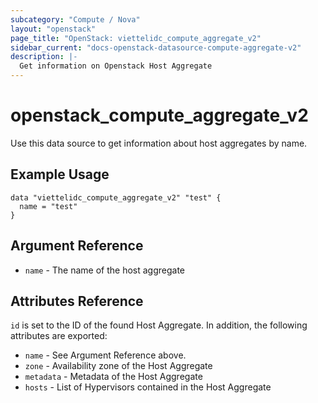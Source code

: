 ```yaml
---
subcategory: "Compute / Nova"
layout: "openstack"
page_title: "OpenStack: viettelidc_compute_aggregate_v2"
sidebar_current: "docs-openstack-datasource-compute-aggregate-v2"
description: |-
  Get information on Openstack Host Aggregate
---
```


# openstack\_compute\_aggregate\_v2

Use this data source to get information about host aggregates
by name.

## Example Usage

```hcl
data "viettelidc_compute_aggregate_v2" "test" {
  name = "test"
}
```

## Argument Reference

* `name` - The name of the host aggregate

## Attributes Reference

`id` is set to the ID of the found Host Aggregate. In addition, the
following attributes are exported:

* `name` - See Argument Reference above.
* `zone` - Availability zone of the Host Aggregate
* `metadata` - Metadata of the Host Aggregate
* `hosts` - List of Hypervisors contained in the Host Aggregate
